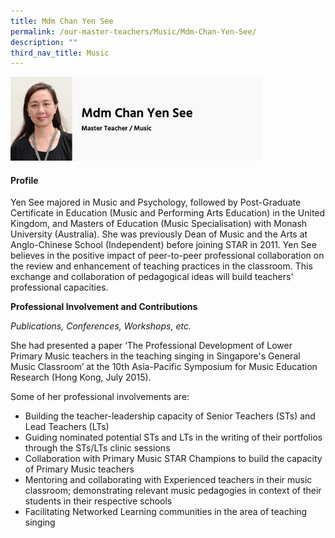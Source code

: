 ```yaml
---
title: Mdm Chan Yen See
permalink: /our-master-teachers/Music/Mdm-Chan-Yen-See/
description: ""
third_nav_title: Music
---
```

<img src="/images/mt46.png" style="width:80%">

#### Profile

Yen See majored in Music and Psychology, followed by Post-Graduate Certificate in Education (Music and Performing Arts Education) in the United Kingdom, and Masters of Education (Music Specialisation) with Monash University (Australia). She was previously Dean of Music and the Arts at Anglo-Chinese School (Independent) before joining STAR in 2011. Yen See believes in the positive impact of peer-to-peer professional collaboration on the review and enhancement of teaching practices in the classroom. This exchange and collaboration of pedagogical ideas will build teachers' professional capacities.

**Professional Involvement and Contributions**

_Publications, Conferences, Workshops, etc._

She had presented a paper ‘The Professional Development of Lower Primary Music teachers in the teaching singing in Singapore's General Music Classroom’ at the 10th Asia-Pacific Symposium for Music Education Research (Hong Kong, July 2015).

Some of her professional involvements are:

*   Building the teacher-leadership capacity of Senior Teachers (STs) and Lead Teachers (LTs)
*   Guiding nominated potential STs and LTs in the writing of their portfolios through the STs/LTs clinic sessions
*   Collaboration with Primary Music STAR Champions to build the capacity of Primary Music teachers 
*   Mentoring and collaborating with Experienced teachers in their music classroom; demonstrating relevant music pedagogies in context of their students in their respective schools
*   Facilitating Networked Learning communities in the area of teaching singing